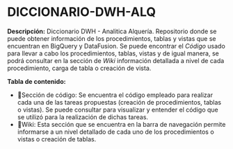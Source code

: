 # DICCIONARIO-DWH-ALQ

**Descripción:** Diccionario DWH - Analitica Alquería. Repositorio donde se puede obtener información de los procedimientos, tablas y vistas que se encuentran en BigQuery y DataFusion. Se puede encontrar el *Código* usado para llevar a cabo los procedimientos, tablas, vistas y de igual manera, se podrá consultar en la sección de *Wiki* información detallada a nivel de cada procedimiento, carga de tabla o creación de vista.

**Tabla de contenido:**
- :pencil:Sección de código: Se encuentra el código empleado para realizar cada una de las tareas propuestas (creación de procedimientos, tablas o vistas). Se puede consultar para visualizar y entender el código que se utilizó para la realización de dichas tareas.
- :book:Wiki: Esta sección que se encuentra en la barra de navegación permite informarse a un nivel detallado de cada uno de los procedimientos o vistas o creación de tablas.

